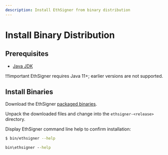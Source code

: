 ```yaml
---
description: Install EthSigner from binary distribution
---
```


# Install Binary Distribution

## Prerequisites

* [Java JDK](http://www.oracle.com/technetwork/java/javase/downloads/index.html)

!!!important
    EthSigner requires Java 11+; earlier versions are not supported.

## Install Binaries

Download the EthSigner [packaged binaries](https://bintray.com/consensys/pegasys-repo/ethsigner/_latestVersion#files).

Unpack the downloaded files and change into the `ethsigner-<release>` directory.

Display EthSigner command line help to confirm installation:

```bash tab="Linux/macOS"
$ bin/ethsigner --help
```

```bat tab="Windows"
bin\ethsigner --help
```
